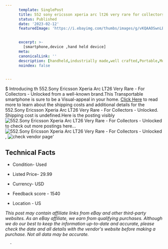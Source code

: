 ```yaml
---
      template: SinglePost
      title: 552 sony ericsson xperia arc lt26 very rare for collectors unlocked
      status: Published
      date: '2023-02-12'
      featuredImage: 'https://i.ebayimg.com/thumbs/images/g/vKQAAOSwnLBj585z/s-l225.jpg'
       

      excerpt: >-
        [smartphone,device ,hand held device]
      meta:
      canonicalLink: ''
      description: [handheld,industrially made,well crafted,Portable,Mobile,Compact,Convenient,Lightweight,Maneuverable,Man-portable,Miniature,Carriable,Hand-held,Light,Holdable,Transportable,Mobile device,Pocket-sized,On-the-go,Wireless,Cordless,Compact size,Convenient size, smartphone,device ,hand held device]
      noindex: false
      

---
```

$
      Introducing th 552.Sony Ericsson Xperia Arc LT26 Very Rare - For Collectors - Unlocked from a well-known brand.This Transportable smartphone is sure to be a Visual-appeal in your home. [Click Here](https://www.ebay.com/itm/165934194007?hash=item26a272dd57%3Ag%3AvKQAAOSwnLBj585z&mkevt=1&mkcid=1&mkrid=711-53200-19255-0&campid=%253CePNCampaignId%253E&customid=%253CreferenceId%253E&toolid=10049) to read more to learn about the shipping costs and additional details for the 552.Sony Ericsson Xperia Arc LT26 Very Rare - For Collectors - Unlocked. Shipping cost is undefined.Here is the posting visibly ![552.Sony Ericsson Xperia Arc LT26 Very Rare - For Collectors - Unlocked](https://i.ebayimg.com/thumbs/images/g/vKQAAOSwnLBj585z/s-l225.jpg) to check out more postings here... ![552.Sony Ericsson Xperia Arc LT26 Very Rare - For Collectors - Unlocked](https://i.ebayimg.com/images/g/vKQAAOSwnLBj585z/s-l1600.jpg), ![check vendor page](https://origin-galleryplus.ebayimg.com/ws/web/165934194007_2_0_1/225x225.jpg,https://origin-galleryplus.ebayimg.com/ws/web/165934194007_3_0_1/225x225.jpg,https://origin-galleryplus.ebayimg.com/ws/web/165934194007_4_0_1/225x225.jpg,https://origin-galleryplus.ebayimg.com/ws/web/165934194007_5_0_1/225x225.jpg,https://origin-galleryplus.ebayimg.com/ws/web/165934194007_6_0_1/225x225.jpg,https://origin-galleryplus.ebayimg.com/ws/web/165934194007_7_0_1/225x225.jpg)'

      

 ## Technical Facts 



     
      

 - Condition- Used 


      

 - Listed Price- 29.99 


      

 - Currency- USD 


      

 - Feedback score - 1540 


      

 - Location - US 


      
      

 *_This post may contain affiliate links from eBay and other third-party websites. As an eBay affiliate, we earn from qualifying purchases. Although we do our best to keep the information up-to-date and accurate, please check the date and all details with the vendor's website before making a purchase. Not all data may be accurate._*




      -

